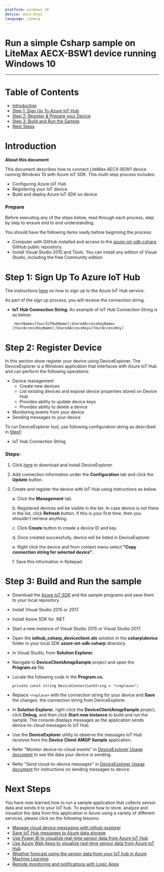 ```yaml
---
platform: windows 10
device: aecx-bsw1
language: csharp
---
```


Run a simple Csharp sample on LiteMax AECX-BSW1 device running Windows 10
===
---

# Table of Contents

-   [Introduction](#Introduction)
-   [Step 1: Sign Up To Azure IoT Hub](#Prerequisites)
-   [Step 2:  Register & Prepare your Device ](#PrepareDevice)
-   [Step 3: Build and Run the Sample](#Build)
-   [Next Steps](#NextSteps)

<a name="Introduction"></a>
# Introduction

**About this document**

This document describes how to connect LiteMax AECX-BSW1 device running Windows 10 with Azure IoT SDK. This multi-step process includes:
-   Configuring Azure IoT Hub
-   Registering your IoT device
-   Build and deploy Azure IoT SDK on device

### Prepare

Before executing any of the steps below, read through each process, step by step to ensure end to end understanding. 

You should have the following items ready before beginning the process: 

-   Computer with GitHub installed and access to the [azure-iot-sdk-csharp](https://github.com/Azure/azure-iot-sdk-csharp) GitHub public repository. 
-   Install Visual Studio 2015 and Tools. You can install any edition of Visual Studio, including the free Community edition. 

<a name="Prerequisites"></a>
# Step 1: Sign Up To Azure IoT Hub

The instructions [here](https://docs.microsoft.com/en-us/azure/iot-hub/iot-hub-csharp-csharp-getstarted#create-an-iot-hub) on how to sign up to the Azure IoT Hub service. 

As part of the sign up process, you will receive the connection string.

-   **IoT Hub Connection String**: An example of IoT Hub Connection String is as below: 

         HostName=[YourIoTHubName];SharedAccessKeyName=[YourAccessKeyName];SharedAccessKey=[YourAccessKey]

<a name="PrepareDevice"></a>
# Step 2: Register Device

In this section show register your device using DeviceExplorer. The DeviceExplorer is a Windows application that interfaces with Azure IoT Hub and can perform the following operations:

-   Device management
    -   Create new devices
    -   List existing devices and expose device properties stored on Device Hub
    -   Provides ability to update device keys
    -   Provides ability to delete a device
-   Monitoring events from your device
-   Sending messages to your device 

To run DeviceExplorer tool, use following configuration string as described in [Step1](#Prerequisites): 

-   IoT Hub Connection String 

### Steps: 

1. Click [here](https://github.com/Azure/azure-iot-sdk-csharp/blob/master/tools/DeviceExplorer/readme.md) to download and install DeviceExplorer. 
2. Add connection information under the **Configuration** tab and click the **Update** button. 
3. Create and register the device with IoT Hub using instructions as below. 

     a. Click the **Management** tab.

     b. Registered devices will be visible in the list. In case device is not there in the list, click **Refresh** button. If this is your first time, then you shouldn't retrieve anything. 

     c. Click **Create** button to create a device ID and key. 

     d. Once created successfully, device will be listed in DeviceExplorer. 

     e. Right click the device and from context menu select **"Copy connection string for selected device".** 

     f. Save this information in Notepad. 

<a name="Build"></a>
# Step 3: Build and Run the sample

-   Download the [Azure IoT SDK](https://github.com/Azure/azure-iot-sdk-csharp) and the sample programs and save them to your local repository.
-   Install Visual Studio 2015 or 2017.

-   Install Azure SDK for .NET

-   Start a new instance of Visual Studio 2015 or Visual Studio 2017.

-   Open the **iothub\_csharp\_deviceclient.sln** solution in the **csharp\device** folder in your local SDK **azure-iot-sdk-csharp** directory.

-   In Visual Studio, from **Solution Explorer.**

-   Navigate to **DeviceClientAmqpSample** project and open the **Program.cs** file.

-   Locate the following code in the **Program.cs.**

        private const string DeviceConnectionString = "<replace>";

-   Replace `<replace>` with the connection string for your device and **Save** the changes. the connection string from DeviceExplorer.

-   In **Solution Explorer**, right-click the **DeviceClientAmqpSample** project, click **Debug**, and then click **Start new instance** to build and run the sample. The console displays messages as the application sends device-to-cloud messages to IoT Hub.

-   Use the **DeviceExplorer** utility to observe the messages IoT Hub receives from the **Device Client AMQP Sample** application.

-   Refer "Monitor device-to-cloud events" in [DeviceExplorer Usage document](https://github.com/Azure/azure-iot-sdk-csharp/blob/master/tools/DeviceExplorer/doc/how_to_use_device_explorer.md) to see the data your device is sending.
-   Refer "Send cloud-to-device messages" in [DeviceExplorer Usage document](https://github.com/Azure/azure-iot-sdk-csharp/blob/master/tools/DeviceExplorer/doc/how_to_use_device_explorer.md) for instructions on sending messages to device.

<a name="NextSteps"></a>
# Next Steps

You have now learned how to run a sample application that collects sensor data and sends it to your IoT hub. To explore how to store, analyze and visualize the data from this application in Azure using a variety of different services, please click on the following lessons:

-   [Manage cloud device messaging with iothub-explorer]
-   [Save IoT Hub messages to Azure data storage]
-   [Use Power BI to visualize real-time sensor data from Azure IoT Hub]
-   [Use Azure Web Apps to visualize real-time sensor data from Azure IoT Hub]
-   [Weather forecast using the sensor data from your IoT hub in Azure Machine Learning]
-   [Remote monitoring and notifications with Logic Apps]   

[Manage cloud device messaging with iothub-explorer]: https://docs.microsoft.com/en-us/azure/iot-hub/iot-hub-explorer-cloud-device-messaging
[Save IoT Hub messages to Azure data storage]: https://docs.microsoft.com/en-us/azure/iot-hub/iot-hub-store-data-in-azure-table-storage
[Use Power BI to visualize real-time sensor data from Azure IoT Hub]: https://docs.microsoft.com/en-us/azure/iot-hub/iot-hub-live-data-visualization-in-power-bi
[Use Azure Web Apps to visualize real-time sensor data from Azure IoT Hub]: https://docs.microsoft.com/en-us/azure/iot-hub/iot-hub-live-data-visualization-in-web-apps
[Weather forecast using the sensor data from your IoT hub in Azure Machine Learning]: https://docs.microsoft.com/en-us/azure/iot-hub/iot-hub-weather-forecast-machine-learning
[Remote monitoring and notifications with Logic Apps]: https://docs.microsoft.com/en-us/azure/iot-hub/iot-hub-monitoring-notifications-with-azure-logic-apps
[setup-devbox-windows]: https://github.com/Azure/azure-iot-sdk-csharp/blob/master/doc/devbox_setup.md
[lnk-setup-iot-hub]: ../setup_iothub.md
[lnk-manage-iot-hub]: ../manage_iot_hub.md